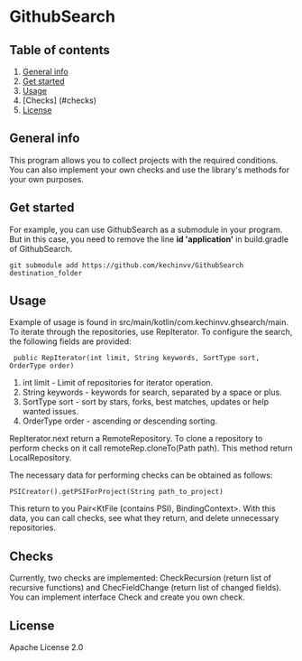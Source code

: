 # GithubSearch
## Table of contents
1. [General info](#general-info)
2. [Get started](#get-started)
3. [Usage](#usage)
4. [Checks] (#checks)
5. [License](#license)

## General info <a name="general-info"></a>
This program allows you to collect projects with the required conditions. You can also implement your own checks and use the library's methods for your own purposes. 

## Get started <a name="get-started"></a>
For example, you can use GithubSearch as a submodule in your program. But in this case, you need to remove the line **id 'application'** in build.gradle of GithubSearch.
```
git submodule add https://github.com/kechinvv/GithubSearch destination_folder
```

## Usage <a name="usage"></a>
Example of usage is found in src/main/kotlin/com.kechinvv.ghsearch/main.
To iterate through the repositories, use RepIterator. To configure the search, the following fields are provided:
```
 public RepIterator(int limit, String keywords, SortType sort, OrderType order)
```
1. int limit - Limit of repositories for iterator operation.
2. String keywords - keywords for search, separated by a space or plus.
3. SortType sort  - sort by stars, forks, best matches, updates or help wanted issues.
4. OrderType order - ascending or descending sorting.

RepIterator.next return a RemoteRepository. To clone a repository to perform checks on it call remoteRep.cloneTo(Path path). This method return LocalRepository.

The necessary data for performing checks can be obtained as follows:
```
PSICreator().getPSIForProject(String path_to_project)
```
This return to you Pair<KtFile (contains PSI), BindingContext>. With this data, you can call checks, see what they return, and delete unnecessary repositories.
## Checks
Currently, two checks are implemented: CheckRecursion (return list of recursive functions) and ChecFieldChange (return list of changed fields). You can implement interface Check and create you own check. 
## License <a name="license"></a>
Apache License 2.0
